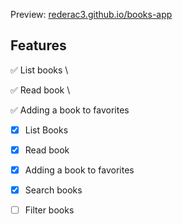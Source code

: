 Preview: [rederac3.github.io/books-app](https://rederac3.github.io/books-app/)
## Features
✅ List books \

✅ Read book \

✅ Adding a book to favorites 

- [x] List Books

- [x] Read book

- [x] Adding a book to favorites

- [x] Search books

- [ ] Filter books
